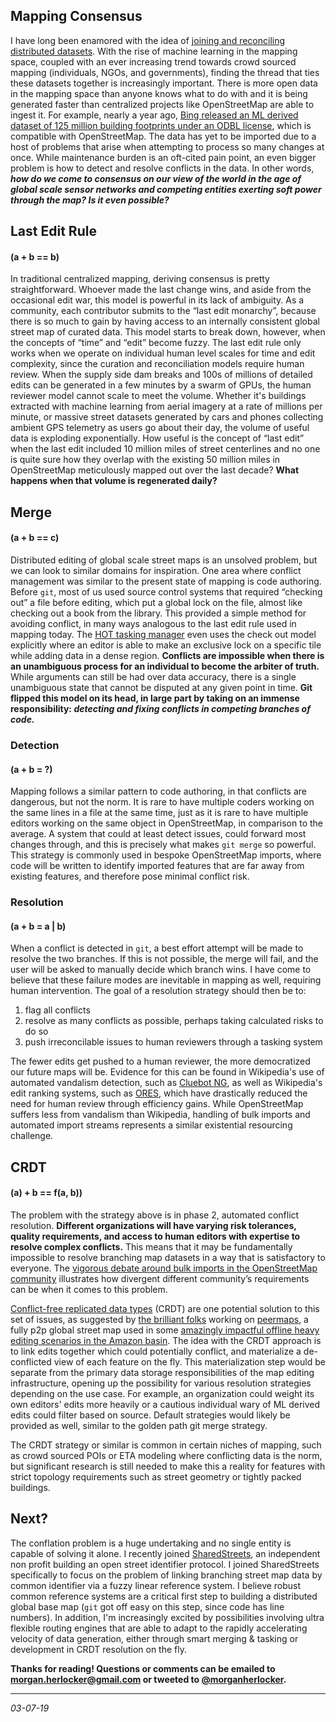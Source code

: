 Mapping Consensus
---

I have long been enamored with the idea of [joining and reconciling distributed datasets](https://twitter.com/morganherlocker/status/1063148961656070144). With the rise of machine learning in the mapping space, coupled with an ever increasing trend towards crowd sourced mapping (individuals, NGOs, and governments), finding the thread that ties these datasets together is increasingly important. There is more open data in the mapping space than anyone knows what to do with and it is being generated faster than centralized projects like OpenStreetMap are able to ingest it. For example, nearly a year ago, [Bing released an ML derived dataset of 125 million building footprints under an ODBL license](https://github.com/Microsoft/USBuildingFootprints), which is compatible with OpenStreetMap. The data has yet to be imported due to a host of problems that arise when attempting to process so many changes at once. While maintenance burden is an oft-cited pain point, an even bigger problem is how to detect and resolve conflicts in the data. In other words, **_how do we come to consensus on our view of the world in the age of global scale sensor networks and competing entities exerting soft power through the map? Is it even possible?_**


## Last Edit Rule
#### (a + b == b)

In traditional centralized mapping, deriving consensus is pretty straightforward. Whoever made the last change wins, and aside from the occasional edit war, this model is powerful in its lack of ambiguity. As a community, each contributor submits to the “last edit monarchy”, because there is so much to gain by having access to an internally consistent global street map of curated data. This model starts to break down, however, when the concepts of “time” and “edit” become fuzzy. The last edit rule only works when we operate on individual human level scales for time and edit complexity, since the curation and reconciliation models require human review. When the supply side dam breaks and 100s of millions of detailed edits can be generated in a few minutes by a swarm of GPUs, the human reviewer model cannot scale to meet the volume. Whether it's buildings extracted with machine learning from aerial imagery at a rate of millions per minute, or massive street datasets generated by cars and phones collecting ambient GPS telemetry as users go about their day, the volume of useful data is exploding exponentially. How useful is the concept of “last edit” when the last edit included 10 million miles of street centerlines and no one is quite sure how they overlap with the existing 50 million miles in OpenStreetMap meticulously mapped out over the last decade? **What happens when that volume is regenerated daily?**


## Merge
#### (a + b == c)

Distributed editing of global scale street maps is an unsolved problem, but we can look to similar domains for inspiration. One area where conflict management was similar to the present state of mapping is code authoring. Before `git`, most of us used source control systems that required “checking out” a file before editing, which put a global lock on the file, almost like checking out a book from the library. This provided a simple method for avoiding conflict, in many ways analogous to the last edit rule used in mapping today. The [HOT tasking manager](https://tasks.hotosm.org/) even uses the check out model explicitly where an editor is able to make an exclusive lock on a specific tile while adding data in a dense region. **Conflicts are impossible when there is an unambiguous process for an individual to become the arbiter of truth.** While arguments can still be had over data accuracy, there is a single unambiguous state that cannot be disputed at any given point in time. **Git flipped this model on its head, in large part by taking on an immense responsibility: _detecting and fixing conflicts in competing branches of code._**


### Detection
#### (a + b = ?)

Mapping follows a similar pattern to code authoring, in that conflicts are dangerous, but not the norm. It is rare to have multiple coders working on the same lines in a file at the same time, just as it is rare to have multiple editors working on the same object in OpenStreetMap, in comparison to the average. A system that could at least detect issues, could forward most changes through, and this is precisely what makes `git merge` so powerful. This strategy is commonly used in bespoke OpenStreetMap imports, where code will be written to identify imported features that are far away from existing features, and therefore pose minimal conflict risk.


### Resolution
#### (a + b = a | b)

When a conflict is detected in `git`, a best effort attempt will be made to resolve the two branches. If this is not possible, the merge will fail, and the user will be asked to manually decide which branch wins. I have come to believe that these failure modes are inevitable in mapping as well, requiring human intervention. The goal of a resolution strategy should then be to:


1. flag all conflicts
2. resolve as many conflicts as possible, perhaps taking calculated risks to do so
3. push irreconcilable issues to human reviewers through a tasking system

The fewer edits get pushed to a human reviewer, the more democratized our future maps will be. Evidence for this can be found in Wikipedia's use of automated vandalism detection, such as [Cluebot NG](https://en.wikipedia.org/wiki/Wikipedia:Bots/Requests_for_approval/ClueBot_NG), as well as Wikipedia's edit ranking systems, such as [ORES](https://www.mediawiki.org/wiki/ORES_review_tool), which have drastically reduced the need for human review through efficiency gains. While OpenStreetMap suffers less from vandalism than Wikipedia, handling of bulk imports and automated import streams represents a similar existential resourcing challenge.


## CRDT
#### (a) + b ==  f(a, b))

The problem with the strategy above is in phase 2, automated conflict resolution. **Different organizations will have varying risk tolerances, quality requirements, and access to human editors with expertise to resolve complex conflicts.** This means that it may be fundamentally impossible to resolve branching map datasets in a way that is satisfactory to everyone. The [vigorous debate around bulk imports in the OpenStreetMap community](https://wiki.openstreetmap.org/wiki/Import/Past_Problems) illustrates how divergent different community’s requirements can be when it comes to this problem.

[Conflict-free replicated data types](https://en.wikipedia.org/wiki/Conflict-free_replicated_data_type) (CRDT) are one potential solution to this set of issues, as suggested by [the brilliant folks](https://www.digital-democracy.org/) working on [peermaps](https://peermaps.org/), a fully p2p global street map used in some [amazingly impactful offline heavy editing scenarios in the Amazon basin](https://www.digital-democracy.org/ourwork/ra/). The idea with the CRDT approach is to link edits together which could potentially conflict, and materialize a de-conflicted view of each feature on the fly. This materialization step would be separate from the primary data storage responsibilities of the map editing infrastructure, opening up the possibility for various resolution strategies depending on the use case. For example, an organization could weight its own editors' edits more heavily or a cautious individual wary of ML derived edits could filter based on source. Default strategies would likely be provided as well, similar to the golden path git merge strategy.

The CRDT strategy or similar is common in certain niches of mapping, such as crowd sourced POIs or ETA modeling where conflicting data is the norm, but significant research is still needed to make this a reality for features with strict topology requirements such as street geometry or tightly packed buildings.

## Next?

The conflation problem is a huge undertaking and no single entity is capable of solving it alone. I recently joined [SharedStreets](http://sharedstreets.io/), an independent non profit building an open street identifier protocol. I joined SharedStreets specifically to focus on the problem of linking branching street map data by common identifier via a fuzzy linear reference system. I believe robust common reference systems are a critical first step to building a distributed global base map (`git` got off easy on this step, since code has line numbers). In addition, I'm increasingly excited by possibilities involving ultra flexible routing engines that are able to adapt to the rapidly accelerating velocity of data generation, either through smart merging & tasking or development in CRDT resolution on the fly.

**Thanks for reading! Questions or comments can be emailed to morgan.herlocker@gmail.com or tweeted to [@morganherlocker](https://twitter.com/morganherlocker).**


---

*03-07-19*
